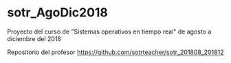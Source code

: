 # sotr_AgoDic2018
Proyecto del curso de "Sistemas operativos en tiempo real" de agosto a diciembre del 2018

Repositorio del profesor
https://github.com/sotrteacher/sotr_201808_201812
